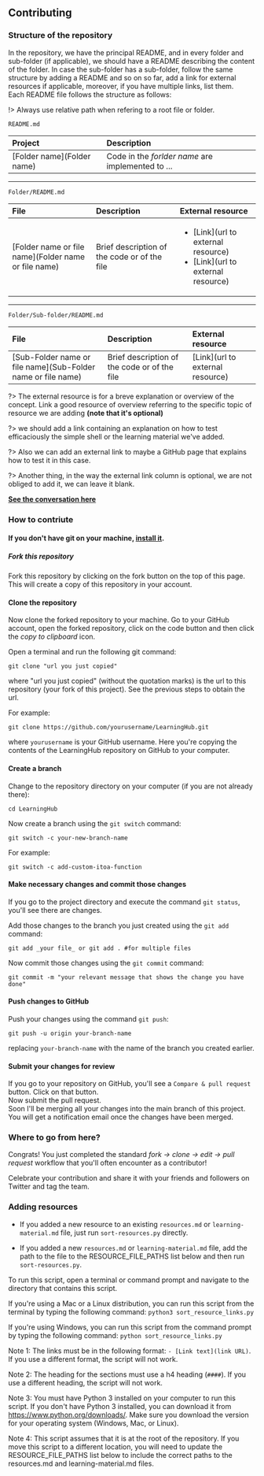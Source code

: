 ## Contributing

### Structure of the repository
In the repository, we have the principal README, and in every folder and sub-folder (if applicable), we should have a README describing the content of the folder.
In case the sub-folder has a sub-folder, follow the same structure by adding a README and so on so far, add a link for external resources if applicable, moreover, 
if you have multiple links, list them.  
Each README file follows the structure as follows:

!> Always use relative path when refering to a root file or folder.

`README.md`

| Project    | Description    |
| :--- | :--- |
|[Folder name](Folder name)|Code in the _forlder name_ are implemented to ...|

---

`Folder/README.md`

| File    | Description    | External resource |
| :--- | :--- | :--- |
|[Folder name or file name](Folder name or file name)| Brief description of the code or of the file | <ul> <li>[Link](url to external resource)</li> <li>[Link](url to external resource)</li> |

---

`Folder/Sub-folder/README.md`

| File    | Description    | External resource |
| :--- | :--- | :--- |
|[Sub-Folder name or file name](Sub-Folder name or file name)| Brief description of the code or of the file | [Link](url to external resource) |

?> The external resource is for a breve explanation or overview of the concept. Link a good resource of overview referring to the specific topic of resource we are adding **(note that it's optional)**
 
?> we should add a link containing an explanation on how to test efficaciously the simple shell or the learning material we've added.

?> Also we can add an external link to maybe a GitHub page that explains how to test it in this case.

?> Another thing, in the way the external link column is optional, we are not obliged to add it, we can leave it blank.

[**See the conversation here**](https://github.com/geoffreylgv/LearningHub/pull/13)

### How to contriute

#### If you don't have git on your machine, [ install it](https://docs.github.com/en/get-started/quickstart/set-up-git).

##### Fork this repository

Fork this repository by clicking on the fork button on the top of this page.
This will create a copy of this repository in your account.

#### Clone the repository

Now clone the forked repository to your machine. Go to your GitHub account, open the forked repository, click on the code button and then click the _copy to clipboard_ icon.

Open a terminal and run the following git command:

```
git clone "url you just copied"
```

where "url you just copied" (without the quotation marks) is the url to this repository (your fork of this project). See the previous steps to obtain the url.

For example:

```
git clone https://github.com/yourusername/LearningHub.git
```

where `yourusername` is your GitHub username. Here you're copying the contents of the LearningHub repository on GitHub to your computer.

#### Create a branch

Change to the repository directory on your computer (if you are not already there):

```
cd LearningHub
```

Now create a branch using the `git switch` command:

```
git switch -c your-new-branch-name
```

For example:

```
git switch -c add-custom-itoa-function
```

#### Make necessary changes and commit those changes

If you go to the project directory and execute the command `git status`, you'll see there are changes.

Add those changes to the branch you just created using the `git add` command:

```
git add _your file_ or git add . #for multiple files
```
Now commit those changes using the `git commit` command:

```
git commit -m "your relevant message that shows the change you have done"
```

#### Push changes to GitHub

Push your changes using the command `git push`:

```
git push -u origin your-branch-name
```

replacing `your-branch-name` with the name of the branch you created earlier.

#### Submit your changes for review

If you go to your repository on GitHub, you'll see a `Compare & pull request` button. Click on that button.  
Now submit the pull request.  
Soon I'll be merging all your changes into the main branch of this project. You will get a notification email once the changes have been merged.

### Where to go from here?

Congrats! You just completed the standard _fork -> clone -> edit -> pull request_ workflow that you'll often encounter as a contributor!

Celebrate your contribution and share it with your friends and followers on Twitter and tag the team.

### Adding resources
- If you added a new resource to an existing `resources.md` or `learning-material.md` file, just run `sort-resources.py` directly.
    
- If you added a new `resources.md` or `learning-material.md` file, add the path to the file to the RESOURCE_FILE_PATHS list below and then run `sort-resources.py`.

To run this script, open a terminal or command prompt and navigate to the directory that contains this script.

If you're using a Mac or a Linux distribution, you can run this script from the terminal by typing the following command: `python3 sort_resource_links.py`

If you're using Windows, you can run this script from the command prompt by typing the following command:
`python sort_resource_links.py`

Note 1: The links must be in the following format: `- [Link text](link URL)`. If you use a different format, the script will not work. 

Note 2: The heading for the sections must use a h4 heading (`####`). If you use a different heading, the script will not work.

Note 3: You must have Python 3 installed on your computer to run this script. If you don't have 
Python 3 installed, you can download it from https://www.python.org/downloads/. Make sure you 
download the version for your operating system (Windows, Mac, or Linux).

Note 4: This script assumes that it is at the root of the repository. If you move this script to 
a different location, you will need to update the RESOURCE_FILE_PATHS list below to include the 
correct paths to the resources.md and learning-material.md files.